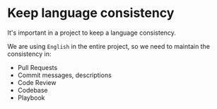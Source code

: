 # Keep language consistency

It's important in a project to keep a language consistency.

We are using `English` in the entire project, so we need to maintain the consistency in:

- Pull Requests
- Commit messages, descriptions
- Code Review
- Codebase
- Playbook
